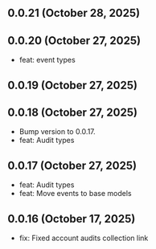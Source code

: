 ## 0.0.21 (October 28, 2025)


## 0.0.20 (October 27, 2025)
  - feat: event types

## 0.0.19 (October 27, 2025)


## 0.0.18 (October 27, 2025)
  - Bump version to 0.0.17.
  - feat: Audit types

## 0.0.17 (October 27, 2025)
  - feat: Audit types
  - feat: Move events to base models

## 0.0.16 (October 17, 2025)
  - fix: Fixed account audits collection link

